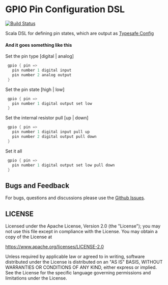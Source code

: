 GPIO Pin Configuration DSL
==========================
[![Build Status](https://travis-ci.org/jw3/gpiocfg.svg?branch=master)](https://travis-ci.org/jw3/gpiocfg)

Scala DSL for defining pin states, which are output as [Typesafe Config](https://github.com/typesafehub/config)

#### And it goes something like this

Set the pin type [digital | analog]

```scala
 gpio { pin =>
   pin number 1 digital input
   pin number 2 analog output
 }
```

Set the pin state [high | low]

```scala
 gpio { pin =>
   pin number 1 digital output set low
 }
```

Set the internal resistor pull [up | down]

```scala
 gpio { pin =>
   pin number 1 digital input pull up
   pin number 2 digital output pull down
 }
```

Set it all

```scala
 gpio { pin =>
   pin number 1 digital output set low pull down
 }
```

## Bugs and Feedback

For bugs, questions and discussions please use the [Github Issues](https://github.com/jw3/gpiocfg/issues).

## LICENSE

Licensed under the Apache License, Version 2.0 (the "License");
you may not use this file except in compliance with the License.
You may obtain a copy of the License at

<https://www.apache.org/licenses/LICENSE-2.0>

Unless required by applicable law or agreed to in writing, software
distributed under the License is distributed on an "AS IS" BASIS,
WITHOUT WARRANTIES OR CONDITIONS OF ANY KIND, either express or implied.
See the License for the specific language governing permissions and
limitations under the License.
